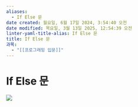 ```yaml
---
aliases:
  - If Else 문
date created: 월요일, 6월 17일 2024, 3:54:40 오전
date modified: 목요일, 3월 13일 2025, 12:54:39 오전
linter-yaml-title-alias: If Else 문
title: If Else 문
과목:
  - "[[프로그래밍 입문]]"
---
```


# If Else 문

![](https://i.imgur.com/jAbnHbC.png)
